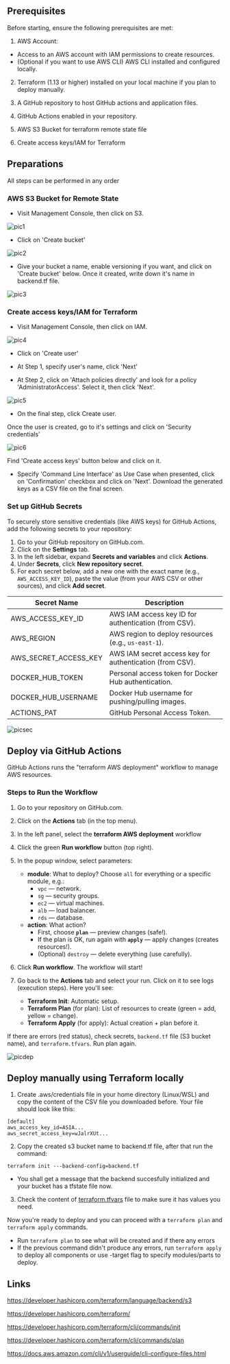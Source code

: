 ## Prerequisites

Before starting, ensure the following prerequisites are met:
1. AWS Account:
 - Access to an AWS account with IAM permissions to create resources.
 - (Optional if you want to use AWS CLI) AWS CLI installed and configured locally.

2. Terraform (1.13 or higher) installed on your local machine if you plan to deploy manually.

3. A GitHub repository to host GitHub actions and application files.

4. GitHub Actions enabled in your repository.

5. AWS S3 Bucket for terraform remote state file

6. Create access keys/IAM for Terraform

## Preparations

All steps can be performed in any order

### AWS S3 Bucket for Remote State

- Visit Management Console, then click on S3.

![pic1](assets/terraform-readme/pic1.jpg)

- Click on 'Create bucket'

![pic2](assets/terraform-readme/pic2.jpg)

- Give your bucket a name, enable versioning if you want, and click on 'Create bucket' below. Once it created, write down it's name in backend.tf file.

![pic3](assets/terraform-readme/pic3.jpg)

### Create access keys/IAM for Terraform

- Visit Management Console, then click on IAM.

![pic4](assets/terraform-readme/pic4.jpg)

- Click on 'Create user'

- At Step 1, specify user's name, click 'Next'

- At Step 2, click on 'Attach policies directly' and look for a policy 'AdministratorAccess'. Select it, then click 'Next'.

![pic5](assets/terraform-readme/pic5.jpg)

- On the final step, click Create user.

Once the user is created, go to it's settings and click on 'Security credentials'

![pic6](assets/terraform-readme/pic6.jpg)

Find 'Create access keys' button below and click on it.
- Specify 'Command Line Interface' as Use Case when presented, click on 'Confirmation' checkbox and click on 'Next'. Download the generated keys as a CSV file on the final screen.

### Set up GitHub Secrets

To securely store sensitive credentials (like AWS keys) for GitHub Actions, add the following secrets to your repository:

1. Go to your GitHub repository on GitHub.com.
2. Click on the **Settings** tab.
3. In the left sidebar, expand **Secrets and variables** and click **Actions**.
4. Under **Secrets**, click **New repository secret**.
5. For each secret below, add a new one with the exact name (e.g., `AWS_ACCESS_KEY_ID`), paste the value (from your AWS CSV or other sources), and click **Add secret**.

| Secret Name            | Description |
|------------------------|-------------|
| AWS_ACCESS_KEY_ID     | AWS IAM access key ID for authentication (from CSV). |
| AWS_REGION            | AWS region to deploy resources (e.g., `us-east-1`). |
| AWS_SECRET_ACCESS_KEY | AWS IAM secret access key for authentication (from CSV). |
| DOCKER_HUB_TOKEN      | Personal access token for Docker Hub authentication. |
| DOCKER_HUB_USERNAME   | Docker Hub username for pushing/pulling images. |
| ACTIONS_PAT   | GitHub Personal Access Token. |

![picsec](assets/terraform-readme/picsec.jpg)

## Deploy via GitHub Actions

GitHub Actions runs the "terraform AWS deployment" workflow to manage AWS resources.

### Steps to Run the Workflow

1. Go to your repository on GitHub.com.

2. Click on the **Actions** tab (in the top menu).

3. In the left panel, select the **terraform AWS deployment** workflow 

4. Click the green **Run workflow** button (top right).

5. In the popup window, select parameters:
   - **module**: What to deploy? Choose `all` for everything or a specific module, e.g.:
     - `vpc` — network.
     - `sg` — security groups.
     - `ec2` — virtual machines.
     - `alb` — load balancer.
     - `rds` — database.
   - **action**: What action?
     - First, choose **`plan`** — preview changes (safe!).
     - If the plan is OK, run again with **`apply`** — apply changes (creates resources!).
     - (Optional) `destroy` — delete everything (use carefully).

6. Click **Run workflow**. The workflow will start!

7. Go back to the **Actions** tab and select your run. Click on it to see logs (execution steps). Here you'll see:
   - **Terraform Init**: Automatic setup.
   - **Terraform Plan** (for plan): List of resources to create (green = add, yellow = change).
   - **Terraform Apply** (for apply): Actual creation + plan before it.

If there are errors (red status), check secrets, `backend.tf` file (S3 bucket name), and `terraform.tfvars`. Run plan again.

![picdep](assets/terraform-readme/picdep.jpg)

## Deploy manually using Terraform locally
1. Create .aws/credentials file in your home directory (Linux/WSL) and copy the content of the CSV file you downloaded before. Your file should look like this:
```
[default]
aws_access_key_id=ASIA...
aws_secret_access_key=wJalrXUt...
```
2. Copy the created s3 bucket name to backend.tf file, after that run the command:
```
terraform init ---backend-config=backend.tf
```
- You shall get a message that the backend succesfully initialized and your bucket has a tfstate file now.

3. Check the content of [terraform.tfvars](terraform.tfvars) file to make sure it has values you need. 

Now you're ready to deploy and you can proceed with a `terraform plan` and `terraform apply` commands.

- Run `terraform plan` to see what will be created and if there any errors
- If the previous command didn't produce any errors, run `terraform apply` to deploy all components or use -target flag to specify modules/parts to deploy.

## Links

https://developer.hashicorp.com/terraform/language/backend/s3

https://developer.hashicorp.com/terraform/

https://developer.hashicorp.com/terraform/cli/commands/init

https://developer.hashicorp.com/terraform/cli/commands/plan

https://docs.aws.amazon.com/cli/v1/userguide/cli-configure-files.html
